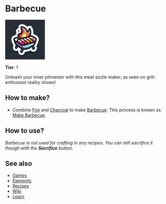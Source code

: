 # Barbecue

![](../images/item.barbecue.png)

**Tier**: 1

Unleash your inner pitmaster with this meat sizzle maker, as seen on grill-enthusiast reality shows!

## How to make?

* Combine [Fire](/wiki/elements/fire) and [Charcoal](/wiki/elements/charcoal) to make [Barbecue](/wiki/elements/barbecue). This process is known as [Make Barbecue](/wiki/recipes/make-barbecue).

## How to use?

_Barbecue is not used for crafting in any recipes. You can still sacrifice it though with the **Sacrifice** button._

## See also

* [Games](/wiki/games)
* [Elements](/wiki/elements)
* [Recipes](/wiki/recipes)
* [Wiki](/wiki/index)
* [Learn](/learn/index)